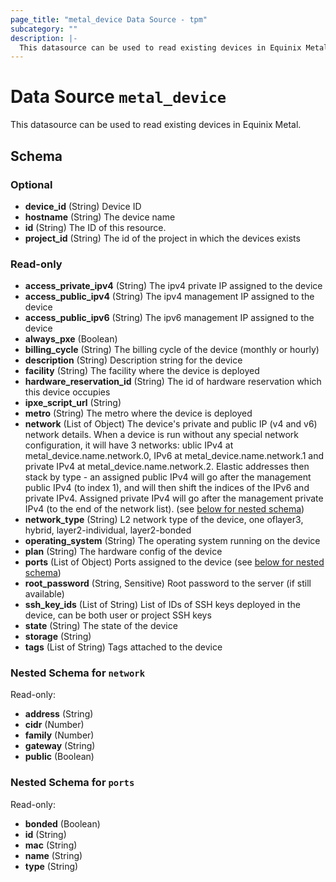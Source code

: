 ```yaml
---
page_title: "metal_device Data Source - tpm"
subcategory: ""
description: |-
  This datasource can be used to read existing devices in Equinix Metal.
---
```


# Data Source `metal_device`

This datasource can be used to read existing devices in Equinix Metal.



## Schema

### Optional

- **device_id** (String) Device ID
- **hostname** (String) The device name
- **id** (String) The ID of this resource.
- **project_id** (String) The id of the project in which the devices exists

### Read-only

- **access_private_ipv4** (String) The ipv4 private IP assigned to the device
- **access_public_ipv4** (String) The ipv4 management IP assigned to the device
- **access_public_ipv6** (String) The ipv6 management IP assigned to the device
- **always_pxe** (Boolean)
- **billing_cycle** (String) The billing cycle of the device (monthly or hourly)
- **description** (String) Description string for the device
- **facility** (String) The facility where the device is deployed
- **hardware_reservation_id** (String) The id of hardware reservation which this device occupies
- **ipxe_script_url** (String)
- **metro** (String) The metro where the device is deployed
- **network** (List of Object) The device's private and public IP (v4 and v6) network details. When a device is run without any special network configuration, it will have 3 networks: ublic IPv4 at metal_device.name.network.0, IPv6 at metal_device.name.network.1 and private IPv4 at metal_device.name.network.2. Elastic addresses then stack by type - an assigned public IPv4 will go after the management public IPv4 (to index 1), and will then shift the indices of the IPv6 and private IPv4. Assigned private IPv4 will go after the management private IPv4 (to the end of the network list). (see [below for nested schema](#nestedatt--network))
- **network_type** (String) L2 network type of the device, one oflayer3, hybrid, layer2-individual, layer2-bonded
- **operating_system** (String) The operating system running on the device
- **plan** (String) The hardware config of the device
- **ports** (List of Object) Ports assigned to the device (see [below for nested schema](#nestedatt--ports))
- **root_password** (String, Sensitive) Root password to the server (if still available)
- **ssh_key_ids** (List of String) List of IDs of SSH keys deployed in the device, can be both user or project SSH keys
- **state** (String) The state of the device
- **storage** (String)
- **tags** (List of String) Tags attached to the device

<a id="nestedatt--network"></a>
### Nested Schema for `network`

Read-only:

- **address** (String)
- **cidr** (Number)
- **family** (Number)
- **gateway** (String)
- **public** (Boolean)


<a id="nestedatt--ports"></a>
### Nested Schema for `ports`

Read-only:

- **bonded** (Boolean)
- **id** (String)
- **mac** (String)
- **name** (String)
- **type** (String)


